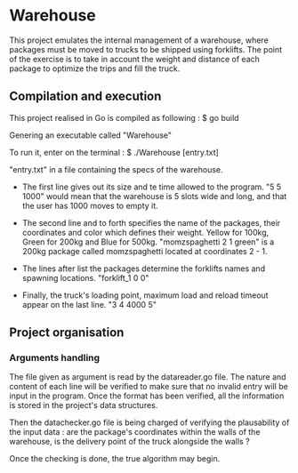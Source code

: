 # Warehouse
This project emulates the internal management of a warehouse, where packages must be moved to trucks to be shipped using forklifts. The point of the exercise is to take in account the weight and distance of each package to optimize the trips and fill the truck.


## Compilation and execution

This project realised in Go is compiled as following :
$ go build

Genering an executable called "Warehouse"

To run it, enter on the terminal :
$ ./Warehouse [entry.txt]

"entry.txt" in a file containing the specs of the warehouse.

 - The first line gives out its size and te time allowed to the program.
"5 5 1000" would mean that the warehouse is 5 slots wide and long, and that the user has 1000 moves to empty it.

 - The second line and to forth specifies the name of the packages, their coordinates and color which defines their
 weight. Yellow for 100kg, Green for 200kg and Blue for 500kg.
"momzspaghetti 2 1 green" is a 200kg package called momzspaghetti located at coordinates 2 - 1.

 - The lines after list the packages determine the forklifts names and spawning locations.
"forklift_1 0 0"

 - Finally, the truck's loading point, maximum load and reload timeout appear on the last line.
"3 4 4000 5"


## Project organisation


### Arguments handling

The file given as argument is read by the datareader.go file.
The nature and content of each line will be verified to make sure that no invalid entry will be input in the program.
Once the format has been verified, all the information is stored in the project's data structures.

Then the datachecker.go file is being charged of verifying the plausability of the input data : are the package's coordinates within the walls of the warehouse, is the delivery point of the truck alongside the walls ?

Once the checking is done, the true algorithm may begin.